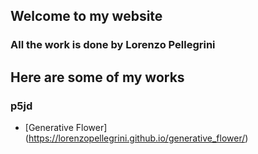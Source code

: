## Welcome to my website
### All the work is done by Lorenzo Pellegrini


## Here are some of my works
### p5jd

- [Generative Flower] (https://lorenzopellegrini.github.io/generative_flower/)
